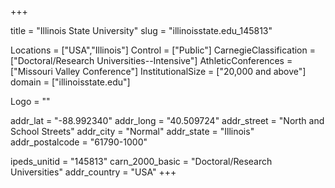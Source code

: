 
+++

title = "Illinois State University"
slug = "illinoisstate.edu_145813"

Locations = ["USA","Illinois"]
Control = ["Public"]
CarnegieClassification = ["Doctoral/Research Universities--Intensive"]
AthleticConferences = ["Missouri Valley Conference"]
InstitutionalSize = ["20,000 and above"]
domain = ["illinoisstate.edu"]

Logo = ""

addr_lat = "-88.992340"
addr_long = "40.509724"
addr_street = "North and School Streets"
addr_city = "Normal"
addr_state = "Illinois"
addr_postalcode = "61790-1000"

ipeds_unitid = "145813"
carn_2000_basic = "Doctoral/Research Universities"
addr_country = "USA"
+++
    
